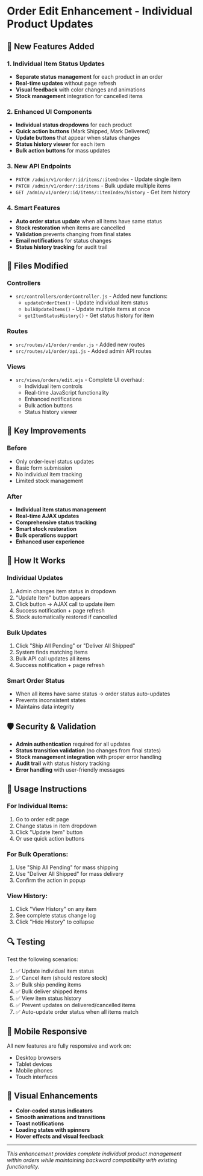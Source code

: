 # Order Edit Enhancement - Individual Product Updates

## 🚀 New Features Added

### 1. Individual Item Status Updates
- **Separate status management** for each product in an order
- **Real-time updates** without page refresh
- **Visual feedback** with color changes and animations
- **Stock management** integration for cancelled items

### 2. Enhanced UI Components
- **Individual status dropdowns** for each product
- **Quick action buttons** (Mark Shipped, Mark Delivered)
- **Update buttons** that appear when status changes
- **Status history viewer** for each item
- **Bulk action buttons** for mass updates

### 3. New API Endpoints
- `PATCH /admin/v1/order/:id/items/:itemIndex` - Update single item
- `PATCH /admin/v1/order/:id/items` - Bulk update multiple items
- `GET /admin/v1/order/:id/items/:itemIndex/history` - Get item history

### 4. Smart Features
- **Auto order status update** when all items have same status
- **Stock restoration** when items are cancelled
- **Validation** prevents changing from final states
- **Email notifications** for status changes
- **Status history tracking** for audit trail

## 🔧 Files Modified

### Controllers
- `src/controllers/orderController.js` - Added new functions:
  - `updateOrderItem()` - Update individual item status
  - `bulkUpdateItems()` - Update multiple items at once
  - `getItemStatusHistory()` - Get status history for item

### Routes
- `src/routes/v1/order/render.js` - Added new routes
- `src/routes/v1/order/api.js` - Added admin API routes

### Views
- `src/views/orders/edit.ejs` - Complete UI overhaul:
  - Individual item controls
  - Real-time JavaScript functionality
  - Enhanced notifications
  - Bulk action buttons
  - Status history viewer

## 🎯 Key Improvements

### Before
- Only order-level status updates
- Basic form submission
- No individual item tracking
- Limited stock management

### After
- **Individual item status management**
- **Real-time AJAX updates**
- **Comprehensive status tracking**
- **Smart stock restoration**
- **Bulk operations support**
- **Enhanced user experience**

## 🔄 How It Works

### Individual Updates
1. Admin changes item status in dropdown
2. "Update Item" button appears
3. Click button → AJAX call to update item
4. Success notification + page refresh
5. Stock automatically restored if cancelled

### Bulk Updates
1. Click "Ship All Pending" or "Deliver All Shipped"
2. System finds matching items
3. Bulk API call updates all items
4. Success notification + page refresh

### Smart Order Status
- When all items have same status → order status auto-updates
- Prevents inconsistent states
- Maintains data integrity

## 🛡️ Security & Validation

- **Admin authentication** required for all updates
- **Status transition validation** (no changes from final states)
- **Stock management integration** with proper error handling
- **Audit trail** with status history tracking
- **Error handling** with user-friendly messages

## 🚀 Usage Instructions

### For Individual Items:
1. Go to order edit page
2. Change status in item dropdown
3. Click "Update Item" button
4. Or use quick action buttons

### For Bulk Operations:
1. Use "Ship All Pending" for mass shipping
2. Use "Deliver All Shipped" for mass delivery
3. Confirm the action in popup

### View History:
1. Click "View History" on any item
2. See complete status change log
3. Click "Hide History" to collapse

## 🔍 Testing

Test the following scenarios:
1. ✅ Update individual item status
2. ✅ Cancel item (should restore stock)
3. ✅ Bulk ship pending items
4. ✅ Bulk deliver shipped items
5. ✅ View item status history
6. ✅ Prevent updates on delivered/cancelled items
7. ✅ Auto-update order status when all items match

## 📱 Mobile Responsive

All new features are fully responsive and work on:
- Desktop browsers
- Tablet devices
- Mobile phones
- Touch interfaces

## 🎨 Visual Enhancements

- **Color-coded status indicators**
- **Smooth animations and transitions**
- **Toast notifications**
- **Loading states with spinners**
- **Hover effects and visual feedback**

---

*This enhancement provides complete individual product management within orders while maintaining backward compatibility with existing functionality.*